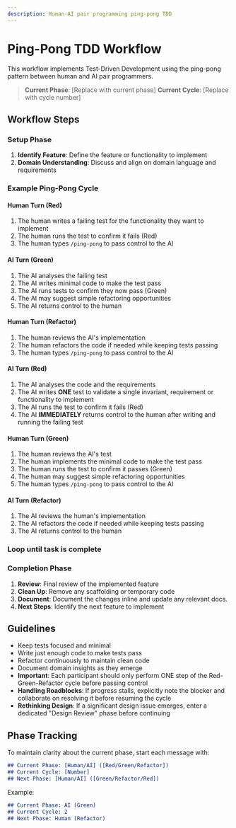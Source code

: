 ```yaml
---
description: Human-AI pair programming ping-pong TDD
---
```


# Ping-Pong TDD Workflow

This workflow implements Test-Driven Development using the ping-pong pattern between human and AI pair programmers.

> **Current Phase**: [Replace with current phase]
> **Current Cycle**: [Replace with cycle number]

## Workflow Steps

### Setup Phase

1. **Identify Feature**: Define the feature or functionality to implement
2. **Domain Understanding**: Discuss and align on domain language and requirements

### Example Ping-Pong Cycle

#### Human Turn (Red)

1. The human writes a failing test for the functionality they want to implement
2. The human runs the test to confirm it fails (Red)
3. The human types `/ping-pong` to pass control to the AI

#### AI Turn (Green)

1. The AI analyses the failing test
2. The AI writes minimal code to make the test pass
3. The AI runs tests to confirm they now pass (Green)
4. The AI may suggest simple refactoring opportunities
5. The AI returns control to the human

#### Human Turn (Refactor)

1. The human reviews the AI's implementation
2. The human refactors the code if needed while keeping tests passing
3. The human types `/ping-pong` to pass control to the AI

#### AI Turn (Red)

1. The AI analyses the code and the requirements
2. The AI writes **ONE** test to validate a single invariant, requirement or functionality to implement
3. The AI runs the test to confirm it fails (Red)
4. The AI **IMMEDIATELY** returns control to the human after writing and running the failing test

#### Human Turn (Green)

1. The human reviews the AI's test
2. The human implements the minimal code to make the test pass
3. The human runs the test to confirm it passes (Green)
4. The human may suggest simple refactoring opportunities
5. The human types `/ping-pong` to pass control to the AI

#### AI Turn (Refactor)

1. The AI reviews the human's implementation
2. The AI refactors the code if needed while keeping tests passing
3. The AI returns control to the human

### Loop until task is complete

### Completion Phase

1. **Review**: Final review of the implemented feature
2. **Clean Up**: Remove any scaffolding or temporary code
3. **Document**: Document the changes inline and update any relevant docs.
4. **Next Steps**: Identify the next feature to implement

## Guidelines

- Keep tests focused and minimal
- Write just enough code to make tests pass
- Refactor continuously to maintain clean code
- Document domain insights as they emerge
- **Important**: Each participant should only perform ONE step of the Red-Green-Refactor cycle before passing control
- **Handling Roadblocks**: If progress stalls, explicitly note the blocker and collaborate on resolving it before resuming the cycle
- **Rethinking Design**: If a significant design issue emerges, enter a dedicated "Design Review" phase before continuing

## Phase Tracking

To maintain clarity about the current phase, start each message with:

```md
## Current Phase: [Human/AI] ([Red/Green/Refactor])
## Current Cycle: [Number]
## Next Phase: [Human/AI] ([Green/Refactor/Red])
```

Example:

```md
## Current Phase: AI (Green)
## Current Cycle: 2
## Next Phase: Human (Refactor)
```
